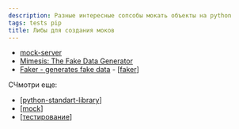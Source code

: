 ```yaml
---
description: Разные интересные сопсобы мокать объекты на python
tags: tests pip
title: Либы для создания моков
---
```

- [mock-server](https://github.com/tomashanacek/mock-server)
- [Mimesis: The Fake Data Generator](https://github.com/lk-geimfari/mimesis)
- [Faker - generates fake data](https://faker.readthedocs.io/en/master/) - [[faker]]

СЧмотри еще:

- [[python-standart-library]]
- [[mock]]
- [[тестирование]]

[//begin]: # "Autogenerated link references for markdown compatibility"
[faker]: faker "Faker - пакет для создания фейковых данных для тестов"
[python-standart-library]: ../lists/python-standart-library "Стандартная библиотека python и полезные ресурсы"
[mock]: mock "Mock-тесты"
[тестирование]: ../lists/тестирование "Основные принципы тестровния"
[//end]: # "Autogenerated link references"